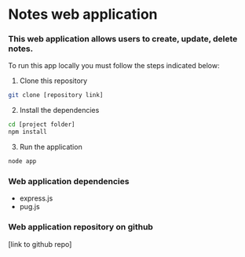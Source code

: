 # Notes web application

### This web application allows users to create, update, delete notes.

To run this app locally you must follow the steps indicated below:

1. Clone this repository
```bash
git clone [repository link]
```

2. Install the dependencies
```bash
cd [project folder]
npm install
```

3. Run the application
```bash
node app
```

### Web application dependencies

- express.js
- pug.js


### Web application repository on github

[link to github repo]